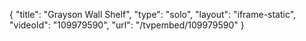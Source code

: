 {
    "title": "Grayson Wall Shelf",
    "type": "solo",
    "layout": "iframe-static",
    "videoId": "109979590",
    "url": "\/tvpembed\/109979590"
}